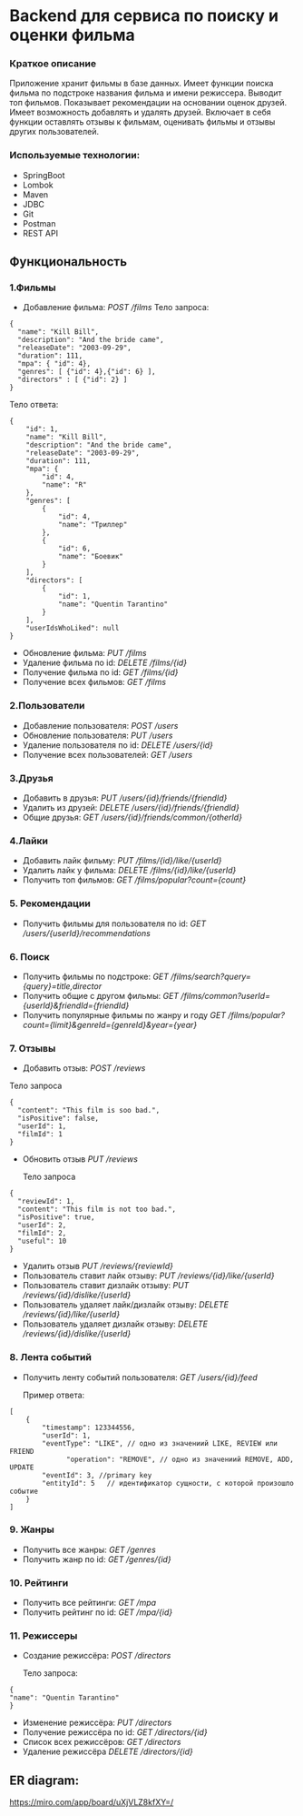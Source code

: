 # Backend для сервиса по поиску и оценки фильма

### Краткое описание

Приложение хранит фильмы в базе данных. Имеет функции поиска фильма по подстроке названия фильма и имени режиссера.
Выводит топ фильмов. Показывает рекомендации на основании оценок друзей. Имеет возможность добавлять и удалять друзей.
Включает в себя функции оставлять отзывы к фильмам, оценивать фильмы и отзывы других пользователей.

### Используемые технологии:

- SpringBoot
- Lombok
- Maven
- JDBC
- Git
- Postman
- REST API

## Функциональность

### 1.Фильмы

- Добавление фильма: *POST /films*
  Тело запроса:

```
{
  "name": "Kill Bill",
  "description": "And the bride came",
  "releaseDate": "2003-09-29",
  "duration": 111,
  "mpa": { "id": 4},
  "genres": [ {"id": 4},{"id": 6} ],
  "directors" : [ {"id": 2} ]
}
```

Тело ответа:

```
{
    "id": 1,
    "name": "Kill Bill",
    "description": "And the bride came",
    "releaseDate": "2003-09-29",
    "duration": 111,
    "mpa": {
        "id": 4,
        "name": "R"
    },
    "genres": [
        {
            "id": 4,
            "name": "Триллер"
        },
        {
            "id": 6,
            "name": "Боевик"
        }
    ],
    "directors": [
        {
            "id": 1,
            "name": "Quentin Tarantino"
        }
    ],
    "userIdsWhoLiked": null
}
```

- Обновление фильма: *PUT /films*
- Удаление фильма по id: *DELETE /films/{id}*
- Получение фильма по id:  *GET /films/{id}*
- Получение всех фильмов:  *GET /films*

### 2.Пользователи

- Добавление пользователя: *POST /users*
- Обновление пользователя: *PUT /users*
- Удаление пользователя по id: *DELETE /users/{id}*
- Получение всех пользователей:  *GET /users*

### 3.Друзья

- Добавить в друзья: *PUT /users/{id}/friends/{friendId}*
- Удалить из друзей: *DELETE /users/{id}/friends/{friendId}*
- Общие друзья: *GET /users/{id}/friends/common/{otherId}*

### 4.Лайки

- Добавить лайк фильму: *PUT /films/{id}/like/{userId}*
- Удалить лайк у фильма: *DELETE /films/{id}/like/{userId}*
- Получить топ фильмов: *GET /films/popular?count={count}*

### 5. Рекомендации

- Получить фильмы для пользователя по id: *GET /users/{userId}/recommendations*

### 6. Поиск

- Получить фильмы по подстроке: *GET /films/search?query={query}=title,director*
- Получить общие с другом фильмы: *GET /films/common?userId={userId}&friendId={friendId}*
- Получить популярные фильмы по жанру и году *GET /films/popular?count={limit}&genreId={genreId}&year={year}*

### 7. Отзывы

- Добавить отзыв: *POST /reviews*

Тело запроса

```
{
  "content": "This film is soo bad.",
  "isPositive": false,
  "userId": 1,
  "filmId": 1
}
```

- Обновить отзыв *PUT /reviews*

  Тело запроса

```
{
  "reviewId": 1,
  "content": "This film is not too bad.",
  "isPositive": true,
  "userId": 2,
  "filmId": 2,
  "useful": 10
}
```

- Удалить отзыв *PUT /reviews/{reviewId}*
- Пользователь ставит лайк отзыву: *PUT /reviews/{id}/like/{userId}*
- Пользователь ставит дизлайк отзыву: *PUT /reviews/{id}/dislike/{userId}*
- Пользователь удаляет лайк/дизлайк отзыву: *DELETE /reviews/{id}/like/{userId}*
- Пользователь удаляет дизлайк отзыву: *DELETE /reviews/{id}/dislike/{userId}*

### 8. Лента событий

- Получить ленту событий пользователя: *GET /users/{id}/feed*

  Пример ответа:

```
[
    {
        "timestamp": 123344556,
        "userId": 1,
        "eventType": "LIKE", // одно из значениий LIKE, REVIEW или FRIEND
			  "operation": "REMOVE", // одно из значениий REMOVE, ADD, UPDATE
        "eventId": 3, //primary key
        "entityId": 5   // идентификатор сущности, с которой произошло событие
    }
]
```

### 9. Жанры

- Получить все жанры: *GET /genres*
- Получить жанр по id: *GET /genres/{id}*

### 10. Рейтинги

- Получить все рейтинги: *GET /mpa*
- Получить рейтинг по id: *GET /mpa/{id}*

### 11. Режиссеры

- Создание режиссёра: *POST /directors*

  Тело запроса:
```
{
"name": "Quentin Tarantino"
}

```
- Изменение режиссёра: *PUT /directors*
- Получение режиссёра по id: *GET /directors/{id}*
- Список всех режиссёров: *GET /directors*
- Удаление режиссёра *DELETE /directors/{id}*


##  ER diagram:

https://miro.com/app/board/uXjVLZ8kfXY=/
